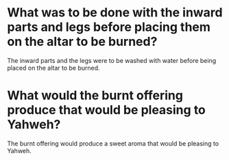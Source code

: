 # What was to be done with the inward parts and legs before placing them on the altar to be burned?

The inward parts and the legs were to be washed with water before being placed on the altar to be burned.

# What would the burnt offering produce that would be pleasing to Yahweh?

The burnt offering would produce a sweet aroma that would be pleasing to Yahweh.
